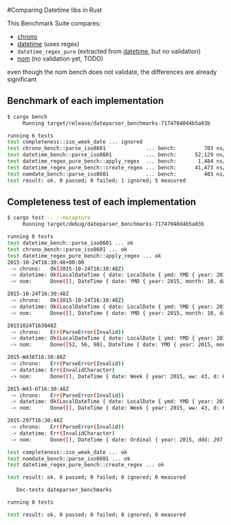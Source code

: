 #Comparing Datetime libs in Rust

 This Benchmark Suite compares:
 
 * [chrono](https://crates.io/crates/chrono)
 * [datetime](https://crates.io/crates/datetime) (uses regex)
 * `datetime_regex_pure` (extracted from [datetime](https://crates.io/crates/datetime), but no validation)
 * [nom](https://fnordig.de/2015/07/16/omnomnom-parsing-iso8601-dates-using-nom/) (no validation yet, TODO)

even though the nom bench does not validate, the differences are already significant

## Benchmark of each implementation

```bash
$ cargo bench
     Running target/release/dateparser_benchmarks-71747040d4b5a03b

running 6 tests
test completeness::iso_week_date ... ignored
test chrono_bench::parse_iso8601             ... bench:         703 ns/iter (+/- 10)
test datetime_bench::parse_iso8601           ... bench:      52,129 ns/iter (+/- 3,308)
test datetime_regex_pure_bench::apply_regex  ... bench:       1,484 ns/iter (+/- 137)
test datetime_regex_pure_bench::create_regex ... bench:      41,473 ns/iter (+/- 1,217)
test nomdate_bench::parse_iso8601            ... bench:         403 ns/iter (+/- 17)
test result: ok. 0 passed; 0 failed; 1 ignored; 5 measured
```

## Completeness test of each implementation

```bash
$ cargo test -- --nocapture
     Running target/debug/dateparser_benchmarks-71747040d4b5a03b

running 6 tests
test datetime_bench::parse_iso8601 ... ok
test chrono_bench::parse_iso8601 ... ok
test datetime_regex_pure_bench::apply_regex ... ok
2015-10-24T16:30:48+00:00
 -> chrono:   Ok(2015-10-24T16:30:48Z)
 -> datetime: Ok(LocalDateTime { date: LocalDate { ymd: YMD { year: 2015, month: October, day: 24 }, yearday: 297, weekday: Saturday }, time: LocalTime { hour: 16, minute: 30, second: 48, millisecond: 0 } })
 -> nom:      Done([], DateTime { date: YMD { year: 2015, month: 10, day: 24 }, time: Time { hour: 16, minute: 30, second: 48, tz_offset: 0 } })

2015-10-24T16:30:48Z
 -> chrono:   Ok(2015-10-24T16:30:48Z)
 -> datetime: Ok(LocalDateTime { date: LocalDate { ymd: YMD { year: 2015, month: October, day: 24 }, yearday: 297, weekday: Saturday }, time: LocalTime { hour: 16, minute: 30, second: 48, millisecond: 0 } })
 -> nom:      Done([], DateTime { date: YMD { year: 2015, month: 10, day: 24 }, time: Time { hour: 16, minute: 30, second: 48, tz_offset: 0 } })

20151024T163048Z
 -> chrono:   Err(ParseError(Invalid))
 -> datetime: Ok(LocalDateTime { date: LocalDate { ymd: YMD { year: 2015, month: October, day: 24 }, yearday: 297, weekday: Saturday }, time: LocalTime { hour: 16, minute: 30, second: 48, millisecond: 0 } })
 -> nom:      Done([52, 56, 90], DateTime { date: YMD { year: 2015, month: 10, day: 24 }, time: Time { hour: 16, minute: 30, second: 0, tz_offset: 0 } })

2015-W436T16:30:48Z
 -> chrono:   Err(ParseError(Invalid))
 -> datetime: Err(InvalidCharacter)
 -> nom:      Done([], DateTime { date: Week { year: 2015, ww: 43, d: 6 }, time: Time { hour: 16, minute: 30, second: 48, tz_offset: 0 } })

2015-W43-6T16:30:48Z
 -> chrono:   Err(ParseError(Invalid))
 -> datetime: Ok(LocalDateTime { date: LocalDate { ymd: YMD { year: 2015, month: October, day: 24 }, yearday: 297, weekday: Saturday }, time: LocalTime { hour: 16, minute: 30, second: 48, millisecond: 0 } })
 -> nom:      Done([], DateTime { date: Week { year: 2015, ww: 43, d: 6 }, time: Time { hour: 16, minute: 30, second: 48, tz_offset: 0 } })

2015-297T16:30:48Z
 -> chrono:   Err(ParseError(Invalid))
 -> datetime: Err(InvalidCharacter)
 -> nom:      Done([], DateTime { date: Ordinal { year: 2015, ddd: 297 }, time: Time { hour: 16, minute: 30, second: 48, tz_offset: 0 } })

test completeness::iso_week_date ... ok
test nomdate_bench::parse_iso8601 ... ok
test datetime_regex_pure_bench::create_regex ... ok

test result: ok. 6 passed; 0 failed; 0 ignored; 0 measured

   Doc-tests dateparser_benchmarks

running 0 tests

test result: ok. 0 passed; 0 failed; 0 ignored; 0 measured
```


